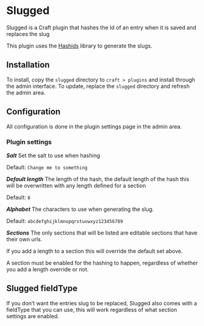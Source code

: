 # Slugged 
Slugged is a Craft plugin that hashes the Id of an entry when it is saved and replaces the slug

This plugin uses the [Hashids](http://hashids.org/php/) library to generate the slugs.

## Installation 
To install, copy the `slugged` directory to `craft > plugins` and install through the admin interface. To update, replace the `slugged` directory and refresh the admin area. 

## Configuration 
All configuration is done in the plugin settings page in the admin area. 

### Plugin settings 

***Salt*** 
Set the salt to use when hashing

Default: `Change me to something`

***Default length*** 
The length of the hash, the default length of the hash this will be overwritten with any length defined for a section 

Default: `8`

***Alphabet*** 
The characters to use when generating the slug. 

Default: `abcdefghijklmnopqrstuvwxyz123456789`

***Sections*** 
The only sections that will be listed are editable sections that have their own urls. 

If you add a length to a section this will override the default set above. 

A section must be enabled for the hashing to happen, regardless of whether you add a length override or not. 

## Slugged fieldType
If you don’t want the entries slug to be replaced, Slugged also comes with a fieldType that you can use, this will work regardless of what section settings are enabled.

